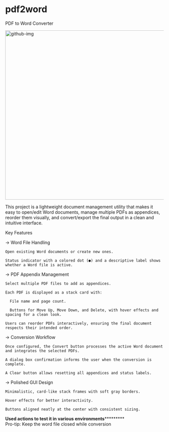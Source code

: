 # pdf2word
PDF to Word Converter

<img width="752" height="536" alt="github-img" src="https://github.com/user-attachments/assets/d5302dfb-46e8-4d7e-b33d-0bc520739cae" />


This project is a lightweight document management utility that makes it easy to open/edit Word documents, manage multiple PDFs as appendices, reorder them visually, and convert/export the final output in a clean and intuitive interface.

Key Features

-> Word File Handling

    Open existing Word documents or create new ones.

    Status indicator with a colored dot (●) and a descriptive label shows whether a Word file is active.

-> PDF Appendix Management

    Select multiple PDF files to add as appendices.

    Each PDF is displayed as a stack card with:

      File name and page count.

      Buttons for Move Up, Move Down, and Delete, with hover effects and spacing for a clean look.

    Users can reorder PDFs interactively, ensuring the final document respects their intended order.

-> Conversion Workflow

    Once configured, the Convert button processes the active Word document and integrates the selected PDFs.

    A dialog box confirmation informs the user when the conversion is complete.

    A Clear button allows resetting all appendices and status labels.

-> Polished GUI Design

    Minimalistic, card-like stack frames with soft gray borders.

    Hover effects for better interactivity.

    Buttons aligned neatly at the center with consistent sizing.



************************************Used actions to test it in various environments*********************************************  
Pro-tip: Keep the word file closed while conversion 

